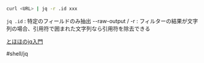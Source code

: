 
```sh
curl <URL> | jq -r .id xxx 
```

`jq .id` : 特定のフィールドのみ抽出
--raw-output / -r :  フィルターの結果が文字列の場合、引用符で囲まれた文字列なら引用符を除去できる

[とほほのjq入門](https://www.tohoho-web.com/ex/jq.html)

#shell/jq
